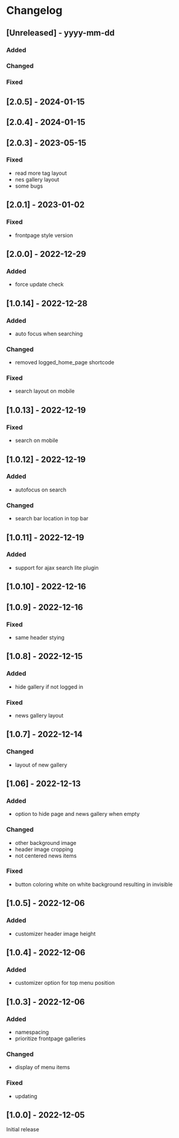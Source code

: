 # Changelog

## [Unreleased] - yyyy-mm-dd

### Added

### Changed

### Fixed

## [2.0.5] - 2024-01-15


## [2.0.4] - 2024-01-15


## [2.0.3] - 2023-05-15


### Fixed
- read more tag layout
- nes gallery layout
- some bugs

## [2.0.1] - 2023-01-02


### Fixed
- frontpage style version

## [2.0.0] - 2022-12-29


### Added
- force update check

## [1.0.14] - 2022-12-28


### Added
- auto focus when searching

### Changed
- removed logged_home_page shortcode

### Fixed
- search layout on mobile

## [1.0.13] - 2022-12-19


### Fixed
- search on mobile

## [1.0.12] - 2022-12-19


### Added
- autofocus on search

### Changed
- search bar location in top bar

## [1.0.11] - 2022-12-19


### Added
- support for ajax search lite plugin

## [1.0.10] - 2022-12-16


## [1.0.9] - 2022-12-16


### Fixed
- same header stying

## [1.0.8] - 2022-12-15


### Added
- hide gallery if not logged in

### Fixed
- news gallery layout

## [1.0.7] - 2022-12-14


### Changed
- layout of new gallery

## [1.06] - 2022-12-13


### Added
- option to hide page and news gallery when empty

### Changed
- other background image
- header image cropping
- not centered news items

### Fixed
- button coloring white on white background resulting in invisible

## [1.0.5] - 2022-12-06


### Added
- customizer header image height

## [1.0.4] - 2022-12-06


### Added
- customizer option for top menu position

## [1.0.3] - 2022-12-06


### Added
- namespacing
- prioritize frontpage galleries

### Changed
- display of menu items

### Fixed
- updating


## [1.0.0] - 2022-12-05

Initial release